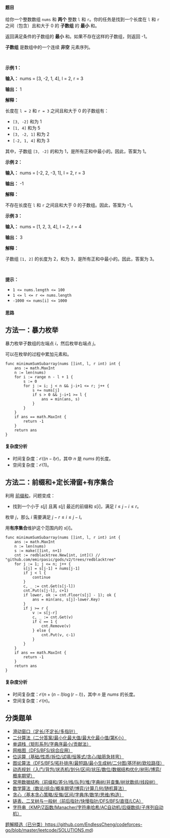 #### 题目

<p>给你一个整数数组 <code>nums</code> 和 <strong>两个</strong> 整数 <code>l</code> 和 <code>r</code>。你的任务是找到一个长度在 <code>l</code> 和 <code>r</code> 之间（包含）且和大于 0 的 <strong>子数组</strong> 的 <strong>最小</strong> 和。</p>

<p>返回满足条件的子数组的 <strong>最小</strong> 和。如果不存在这样的子数组，则返回 -1。</p>

<p><strong>子数组</strong> 是数组中的一个连续 <b>非空</b> 元素序列。</p>

<p>&nbsp;</p>

<p><strong class="example">示例 1：</strong></p>

<div class="example-block">
<p><strong>输入：</strong> <span class="example-io">nums = [3, -2, 1, 4], l = 2, r = 3</span></p>

<p><strong>输出：</strong> <span class="example-io">1</span></p>

<p><strong>解释：</strong></p>

<p>长度在 <code>l = 2</code> 和 <code>r = 3</code> 之间且和大于 0 的子数组有：</p>

<ul>
	<li><code>[3, -2]</code> 和为 1</li>
	<li><code>[1, 4]</code> 和为 5</li>
	<li><code>[3, -2, 1]</code> 和为 2</li>
	<li><code>[-2, 1, 4]</code> 和为 3</li>
</ul>

<p>其中，子数组 <code>[3, -2]</code> 的和为 1，是所有正和中最小的。因此，答案为 1。</p>
</div>

<p><strong class="example">示例 2：</strong></p>

<div class="example-block">
<p><strong>输入：</strong> <span class="example-io">nums = [-2, 2, -3, 1], l = 2, r = 3</span></p>

<p><strong>输出：</strong> <span class="example-io">-1</span></p>

<p><strong>解释：</strong></p>

<p>不存在长度在 <code>l</code> 和 <code>r</code> 之间且和大于 0 的子数组。因此，答案为 -1。</p>
</div>

<p><strong class="example">示例 3：</strong></p>

<div class="example-block">
<p><strong>输入：</strong> <span class="example-io">nums = [1, 2, 3, 4], l = 2, r = 4</span></p>

<p><strong>输出：</strong> <span class="example-io">3</span></p>

<p><strong>解释：</strong></p>

<p>子数组 <code>[1, 2]</code> 的长度为 2，和为&nbsp;3，是所有正和中最小的。因此，答案为 3。</p>
</div>

<p>&nbsp;</p>

<p><strong>提示：</strong></p>

<ul>
	<li><code>1 &lt;= nums.length &lt;= 100</code></li>
	<li><code>1 &lt;= l &lt;= r &lt;= nums.length</code></li>
	<li><code>-1000 &lt;= nums[i] &lt;= 1000</code></li>
</ul>

#### 思路

## 方法一：暴力枚举

暴力枚举子数组的左端点 $i$，然后枚举右端点 $j$。

可以在枚举的过程中累加元素和。

```
func minimumSumSubarray(nums []int, l, r int) int {
	ans := math.MaxInt
	n := len(nums)
	for i := range n - l + 1 {
		s := 0
		for j := i; j < n && j-i+1 <= r; j++ {
			s += nums[j]
			if s > 0 && j-i+1 >= l {
				ans = min(ans, s)
			}
		}
	}
	if ans == math.MaxInt {
		return -1
	}
	return ans
}
```

#### 复杂度分析

- 时间复杂度：$\mathcal{O}((n-l)r)$，其中 $n$ 是 $\textit{nums}$ 的长度。
- 空间复杂度：$\mathcal{O}(1)$。

## 方法二：前缀和+定长滑窗+有序集合

利用 [前缀和](https://leetcode.cn/problems/range-sum-query-immutable/solution/qian-zhui-he-ji-qi-kuo-zhan-fu-ti-dan-py-vaar/)，问题变成：

- 找到一个小于 $s[j]$ 且离 $s[j]$ 最近的前缀和 $s[i]$，满足 $l\le j-i\le r$。

枚举 $j$，那么 $i$ 需要满足 $j-r\le i\le j-l$。

用**有序集合**维护这个范围内的 $s[i]$。

```
func minimumSumSubarray(nums []int, l, r int) int {
	ans := math.MaxInt
	n := len(nums)
	s := make([]int, n+1)
	cnt := redblacktree.New[int, int]() // "github.com/emirpasic/gods/v2/trees/redblacktree"
	for j := 1; j <= n; j++ {
		s[j] = s[j-1] + nums[j-1]
		if j < l {
			continue
		}
		c, _ := cnt.Get(s[j-l])
		cnt.Put(s[j-l], c+1)
		if lower, ok := cnt.Floor(s[j] - 1); ok {
			ans = min(ans, s[j]-lower.Key)
		}
		if j >= r {
			v := s[j-r]
			c, _ := cnt.Get(v)
			if c == 1 {
				cnt.Remove(v)
			} else {
				cnt.Put(v, c-1)
			}
		}
	}
	if ans == math.MaxInt {
		return -1
	}
	return ans
}
```

#### 复杂度分析

- 时间复杂度：$\mathcal{O}(n + (n-l)\log (r-l))$，其中 $n$ 是 $\textit{nums}$ 的长度。
- 空间复杂度：$\mathcal{O}(n)$。

## 分类题单

- [滑动窗口（定长/不定长/多指针）](https://leetcode.cn/circle/discuss/0viNMK/)
- [二分算法（二分答案/最小化最大值/最大化最小值/第K小）](https://leetcode.cn/circle/discuss/SqopEo/)
- [单调栈（矩形系列/字典序最小/贡献法）](https://leetcode.cn/circle/discuss/9oZFK9/)
- [网格图（DFS/BFS/综合应用）](https://leetcode.cn/circle/discuss/YiXPXW/)
- [位运算（基础/性质/拆位/试填/恒等式/贪心/脑筋急转弯）](https://leetcode.cn/circle/discuss/dHn9Vk/)
- [图论算法（DFS/BFS/拓扑排序/最短路/最小生成树/二分图/基环树/欧拉路径）](https://leetcode.cn/circle/discuss/01LUak/)
- [动态规划（入门/背包/状态机/划分/区间/状压/数位/数据结构优化/树形/博弈/概率期望）](https://leetcode.cn/circle/discuss/tXLS3i/)
- [常用数据结构（前缀和/差分/栈/队列/堆/字典树/并查集/树状数组/线段树）](https://leetcode.cn/circle/discuss/mOr1u6/)
- [数学算法（数论/组合/概率期望/博弈/计算几何/随机算法）](https://leetcode.cn/circle/discuss/IYT3ss/)
- [贪心（基本贪心策略/反悔/区间/字典序/数学/思维/构造）](https://leetcode.cn/circle/discuss/g6KTKL/)
- [链表、二叉树与一般树（前后指针/快慢指针/DFS/BFS/直径/LCA）](https://leetcode.cn/circle/discuss/K0n2gO/)
- [字符串（KMP/Z函数/Manacher/字符串哈希/AC自动机/后缀数组/子序列自动机）](https://leetcode.cn/circle/discuss/SJFwQI/)

[题解精选（已分类）](https://github.com/EndlessCheng/codeforces-go/blob/master/leetcode/SOLUTIONS.md)https://github.com/EndlessCheng/codeforces-go/blob/master/leetcode/SOLUTIONS.md)